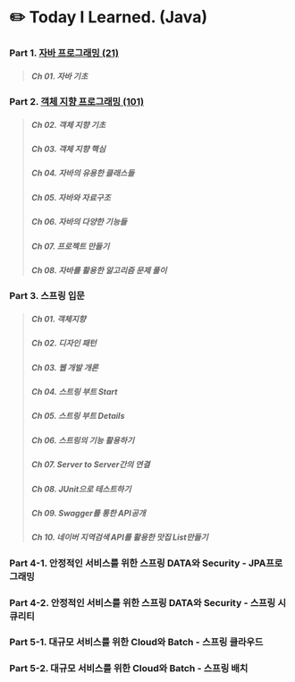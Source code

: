 # ✏️ Today I Learned. (Java)
### Part 1. [자바 프로그래밍 (21)](https://github.com/JiseongYoun/TIL/tree/main/Chapter1)
>##### Ch 01. 자바 기초
### Part 2. [객체 지향 프로그래밍 (101)](https://github.com/JiseongYoun/TIL/tree/main/Chapter2)
>##### Ch 02. 객체 지향 기초
>##### Ch 03. 객체 지향 핵심
>##### Ch 04. 자바의 유용한 클래스들
>##### Ch 05. 자바와 자료구조
>##### Ch 06. 자바의 다양한 기능들
>##### Ch 07. 프로젝트 만들기
>##### Ch 08. 자바를 활용한 알고리즘 문제 풀이
### Part 3. 스프링 입문
>##### Ch 01. 객체지향
>##### Ch 02. 디자인 패턴
>##### Ch 03. 웹 개발 개론
>##### Ch 04. 스트링 부트 Start
>##### Ch 05. 스트링 부트 Details
>##### Ch 06. 스트링의 기능 활용하기
>##### Ch 07. Server to Server간의 연결
>##### Ch 08. JUnit으로 테스트하기
>##### Ch 09. Swagger를 통한 API공개
>##### Ch 10. 네이버 지역검색 API를 활용한 맛집 List만들기
### Part 4-1. 안정적인 서비스를 위한 스프링 DATA와 Security - JPA프로그래밍
### Part 4-2. 안정적인 서비스를 위한 스프링 DATA와 Security - 스프링 시큐리티
### Part 5-1. 대규모 서비스를 위한 Cloud와 Batch - 스프링 클라우드
### Part 5-2. 대규모 서비스를 위한 Cloud와 Batch - 스프링 배치
